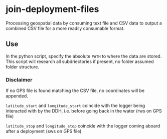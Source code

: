 # join-deployment-files
Processing geospatial data by consuming text file and CSV data to output a combined CSV file for a more readily consumable format.

## Use
In the python script, specify the absolute ``` PATH ``` to where the data are stored. This script will research all subdriectories if present, no folder assumed folder structure. 

### Disclaimer
If no GPS file is found matching the CSV file, no coordinates will be appended.

```latitude_start``` and ```longitude_start``` coincide with the logger being interacted with by the DDH, i.e. before going back in the water (rws on GPS file)

```latitude_stop``` and ```longitude_stop``` coincide with the logger coming aboard after a deployment (sws on GPS file)